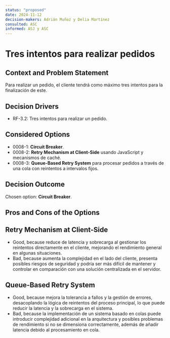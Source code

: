 ```yaml
---
status: "proposed"
date: 2024-11-12
decision-makers: Adrián Muñoz y Delia Martínez
consulted: ASC
informed: ASJ y ASC
---
```


# Tres intentos para realizar pedidos

## Context and Problem Statement

Para realizar un pedido, el cliente tendrá como máximo tres intentos para la finalización de este. 

## Decision Drivers

- RF-3.2: Tres intentos para realizar un pedido.

## Considered Options

- 0008-1: **Circuit Breaker**.
- 0008-2: **Retry Mechanism at Client-Side** usando JavaScript y mecanismos de caché.
- 0008-3: **Queue-Based Retry System** para procesar pedidos a través de una cola con reintentos a intervalos fijos.

## Decision Outcome

Chosen option: **Circuit Breaker**.

## Pros and Cons of the Options

## Retry Mechanism at Client-Side
- Good, because reduce de latencia y sobrecarga al gestionar los reintentos directamente en el cliente, mejorando el rendimiento general en algunas situaciones.
- Bad, because aumenta la complejidad en el lado del cliente, presenta posibles riesgos de seguridad y podría ser más difícil de mantener y controlar en comparación con una solución centralizada en el servidor.

## Queue-Based Retry System
- Good, because mejora la tolerancia a fallos y la gestión de errores, desacoplando la lógica de reintentos del proceso principal, lo que puede reducir la latencia y la sobrecarga en el sistema.
- Bad, because la implementación de un sistema basado en colas puede introducir complejidad adicional en la arquitectura y posibles problemas de rendimiento si no se dimensiona correctamente, además de añadir latencia debido al procesamiento en cola.
